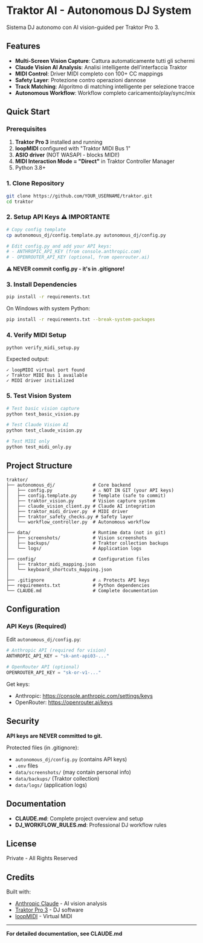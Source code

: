 # Traktor AI - Autonomous DJ System

Sistema DJ autonomo con AI vision-guided per Traktor Pro 3.

## Features

- **Multi-Screen Vision Capture**: Cattura automaticamente tutti gli schermi
- **Claude Vision AI Analysis**: Analisi intelligente dell'interfaccia Traktor
- **MIDI Control**: Driver MIDI completo con 100+ CC mappings
- **Safety Layer**: Protezione contro operazioni dannose
- **Track Matching**: Algoritmo di matching intelligente per selezione tracce
- **Autonomous Workflow**: Workflow completo caricamento/play/sync/mix

## Quick Start

### Prerequisites

1. **Traktor Pro 3** installed and running
2. **loopMIDI** configured with "Traktor MIDI Bus 1"
3. **ASIO driver** (NOT WASAPI - blocks MIDI!)
4. **MIDI Interaction Mode = "Direct"** in Traktor Controller Manager
5. Python 3.8+

### 1. Clone Repository

```bash
git clone https://github.com/YOUR_USERNAME/traktor.git
cd traktor
```

### 2. Setup API Keys ⚠️ IMPORTANTE

```bash
# Copy config template
cp autonomous_dj/config.template.py autonomous_dj/config.py

# Edit config.py and add your API keys:
# - ANTHROPIC_API_KEY (from console.anthropic.com)
# - OPENROUTER_API_KEY (optional, from openrouter.ai)
```

**⚠️ NEVER commit config.py - it's in .gitignore!**

### 3. Install Dependencies

```bash
pip install -r requirements.txt
```

On Windows with system Python:
```bash
pip install -r requirements.txt --break-system-packages
```

### 4. Verify MIDI Setup

```bash
python verify_midi_setup.py
```

Expected output:
```
✓ loopMIDI virtual port found
✓ Traktor MIDI Bus 1 available
✓ MIDI driver initialized
```

### 5. Test Vision System

```bash
# Test basic vision capture
python test_basic_vision.py

# Test Claude Vision AI
python test_claude_vision.py

# Test MIDI only
python test_midi_only.py
```

## Project Structure

```
traktor/
├── autonomous_dj/              # Core backend
│   ├── config.py               # ⚠️ NOT IN GIT (your API keys)
│   ├── config.template.py      # Template (safe to commit)
│   ├── traktor_vision.py       # Vision capture system
│   ├── claude_vision_client.py # Claude AI integration
│   ├── traktor_midi_driver.py  # MIDI driver
│   ├── traktor_safety_checks.py # Safety layer
│   └── workflow_controller.py  # Autonomous workflow
│
├── data/                       # Runtime data (not in git)
│   ├── screenshots/            # Vision screenshots
│   ├── backups/                # Traktor collection backups
│   └── logs/                   # Application logs
│
├── config/                     # Configuration files
│   ├── traktor_midi_mapping.json
│   └── keyboard_shortcuts_mapping.json
│
├── .gitignore                  # ⚠️ Protects API keys
├── requirements.txt            # Python dependencies
└── CLAUDE.md                   # Complete documentation
```

## Configuration

### API Keys (Required)

Edit `autonomous_dj/config.py`:

```python
# Anthropic API (required for vision)
ANTHROPIC_API_KEY = "sk-ant-api03-..."

# OpenRouter API (optional)
OPENROUTER_API_KEY = "sk-or-v1-..."
```

Get keys:
- Anthropic: https://console.anthropic.com/settings/keys
- OpenRouter: https://openrouter.ai/keys

## Security

**API keys are NEVER committed to git.**

Protected files (in .gitignore):
- `autonomous_dj/config.py` (contains API keys)
- `.env` files
- `data/screenshots/` (may contain personal info)
- `data/backups/` (Traktor collection)
- `data/logs/` (application logs)

## Documentation

- **CLAUDE.md**: Complete project overview and setup
- **DJ_WORKFLOW_RULES.md**: Professional DJ workflow rules

## License

Private - All Rights Reserved

## Credits

Built with:
- [Anthropic Claude](https://www.anthropic.com) - AI vision analysis
- [Traktor Pro 3](https://www.native-instruments.com/traktor) - DJ software
- [loopMIDI](https://www.tobias-erichsen.de/software/loopmidi.html) - Virtual MIDI

---

**For detailed documentation, see CLAUDE.md**
